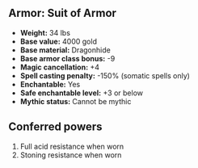 ## Armor: Suit of Armor

- **Weight:** 34 lbs
- **Base value:** 4000 gold
- **Base material:** Dragonhide
- **Base armor class bonus:** -9
- **Magic cancellation:** +4
- **Spell casting penalty:** -150% (somatic spells only)
- **Enchantable:** Yes
- **Safe enchantable level:** +3 or below
- **Mythic status:** Cannot be mythic

## Conferred powers

1. Full acid resistance when worn
2. Stoning resistance when worn
